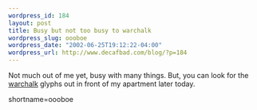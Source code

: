 ```yaml
--- 
wordpress_id: 184
layout: post
title: Busy but not too busy to warchalk
wordpress_slug: oooboe
wordpress_date: "2002-06-25T19:12:22-04:00"
wordpress_url: http://www.decafbad.com/blog/?p=184
---
```

<p>Not much out of me yet, busy with many things.  But, you can look for the <a href="http://www.blackbeltjones.com/warchalking/">warchalk</a> glyphs out in front of my apartment later today.</p>
<!--more-->
shortname=oooboe
